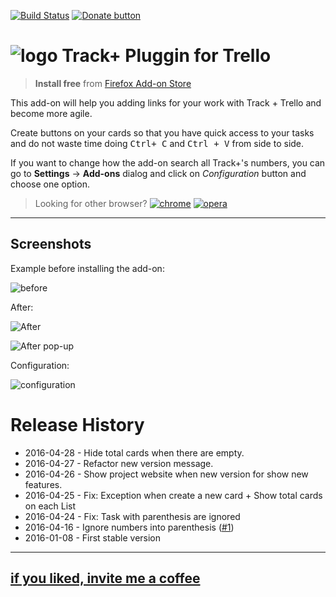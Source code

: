 [![Build Status](https://travis-ci.org/carloscmaleno/firefox-extension-tplus-trello.svg?branch=master)](https://travis-ci.org/carloscmaleno/firefox-extension-tplus-trello)  <a target="_blank" href="https://www.paypal.me/CarlosCoronadoMaleno/1" title="Donate"><img src="http://static.carloscoronado.me/img/paypal_donate.png" alt="Donate button" /></a>


![logo](https://addons.cdn.mozilla.net/user-media/addon_icons/679/679595-64.png) Track+ Pluggin for Trello
===================
> **Install free** from [Firefox Add-on Store](https://addons.mozilla.org/en-US/firefox/addon/track-pluggin-for-trello/)

This add-on will help you adding links for your work with Track + Trello and become more agile.

Create buttons on your cards so that you have quick access to your tasks and do not waste time doing <kbd>Ctrl+ C</kbd> and <kbd>Ctrl + V</kbd> from side to side.

If you want to change how the add-on search all Track+'s numbers, you can go to <i class="icon-cog"></i> **Settings**  -> **Add-ons** dialog and click on *Configuration* button and choose one option.

> Looking for other browser? <a href="https://github.com/carloscmaleno/chrome-extension-tplus-trello" title="Chrome"><img src="http://static.carloscoronado.me/img/chrome_32.png" alt="chrome" /></a> <a href="https://github.com/carloscmaleno/chrome-extension-tplus-trello" title="Opera"><img src="http://static.carloscoronado.me/img/opera_32.png" alt="opera" /></a>

----------
Screenshots
-------------
Example before installing the add-on:

![before](https://addons.cdn.mozilla.net/user-media/previews/thumbs/171/171046.png)

After:

![After](https://addons.cdn.mozilla.net/user-media/previews/thumbs/171/171045.png)

![After pop-up](https://addons.cdn.mozilla.net/user-media/previews/full/171/171047.png)

Configuration:

![configuration](https://addons.cdn.mozilla.net/user-media/previews/full/171/171048.png)

# Release History
* 2016-04-28 - Hide total cards when there are empty.
* 2016-04-27 - Refactor new version message.
* 2016-04-26 - Show project website when new version for show new features.
* 2016-04-25 - Fix: Exception when create a new card + Show total cards on each List
* 2016-04-24 - Fix: Task with parenthesis are ignored
* 2016-04-16 - Ignore numbers into parenthesis ([#1](https://github.com/carloscmaleno/firefox-extension-tplus-trello/issues/1))
* 2016-01-08 - First stable version 

----------
## [if you liked, invite me a coffee](https://www.paypal.me/CarlosCoronadoMaleno/1) ##
